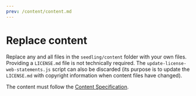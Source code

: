 ```yaml
---
prev: /content/content.md
---
```


# Replace content

Replace any and all files in the `seedling/content` folder with your own files.
Providing a `LICENSE.md` file is not technically required. The
`update-license-web-statements.js` script can also be discarded (its purpose is
to update the `LICENSE.md` with copyright information when content files have
changed).

The content must follow the [Content Specification](/content/content-spec).
